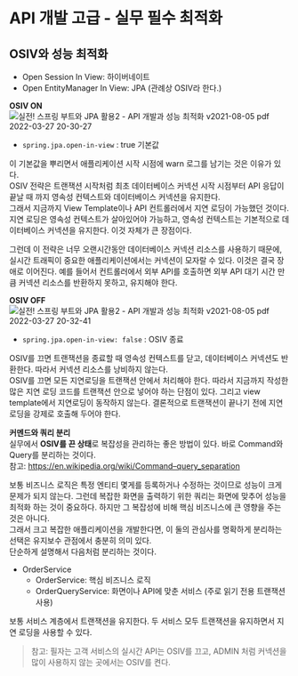 # API 개발 고급 - 실무 필수 최적화 

## OSIV와 성능 최적화

* Open Session In View: 하이버네이트 
* Open EntityManager In View: JPA (관례상 OSIV라 한다.)

**OSIV ON**
![실전! 스프링 부트와 JPA 활용2 - API 개발과 성능 최적화 v2021-08-05 pdf 2022-03-27 20-30-27](https://user-images.githubusercontent.com/68071599/160279770-b9b2b745-862c-4275-a333-2273f668cbf3.jpg)


* `spring.jpa.open-in-view` : true 기본값  

이 기본값을 뿌리면서 애플리케이션 시작 시점에 warn 로그를 남기는 것은 이유가 있다.  
OSIV 전략은 트랜잭션 시작처럼 최초 데이터베이스 커넥션 시작 시점부터 API 응답이 끝날 때 까지 영속성 컨텍스트와 데이터베이스 커넥션을 유지한다.   
그래서 지금까지 View Template이나 API 컨트롤러에서 지연 로딩이 가능했던 것이다.  
지연 로딩은 영속성 컨텍스트가 살아있어야 가능하고, 영속성 컨텍스트는 기본적으로 데이터베이스 커넥션을 유지한다. 이것 자체가 큰 장점이다.  

그런데 이 전략은 너무 오랜시간동안 데이터베이스 커넥션 리소스를 사용하기 때문에, 실시간 트래픽이 중요한 애플리케이션에서는 커넥션이 모자랄 수 있다. 이것은 결국 장애로 이어진다.
예를 들어서 컨트롤러에서 외부 API를 호출하면 외부 API 대기 시간 만큼 커넥션 리소스를 반환하지 못하고, 유지해야 한다.

**OSIV OFF**
![실전! 스프링 부트와 JPA 활용2 - API 개발과 성능 최적화 v2021-08-05 pdf 2022-03-27 20-32-41](https://user-images.githubusercontent.com/68071599/160279776-debd345c-fc56-436b-8ff1-fb857475e56c.jpg)


* `spring.jpa.open-in-view: false` : OSIV 종료  

OSIV를 끄면 트랜잭션을 종료할 때 영속성 컨텍스트를 닫고, 데이터베이스 커넥션도 반환한다. 따라서 커넥션 리소스를 낭비하지 않는다.  
OSIV를 끄면 모든 지연로딩을 트랜잭션 안에서 처리해야 한다. 따라서 지금까지 작성한 많은 지연 로딩 코드를 트랜잭션 안으로 넣어야 하는 단점이 있다. 그리고 view template에서 지연로딩이 동작하지 않는다. 결론적으로 트랜잭션이 끝나기 전에 지연 로딩을 강제로 호출해 두어야 한다.

**커멘드와 쿼리 분리**  
실무에서 **OSIV를 끈 상태**로 복잡성을 관리하는 좋은 방법이 있다. 바로 Command와 Query를 분리하는 것이다.  
참고: https://en.wikipedia.org/wiki/Command–query_separation  

보통 비즈니스 로직은 특정 엔티티 몇게를 등록하거나 수정하는 것이므로 성능이 크게 문제가 되지 않는다. 그런데 복잡한 화면을 출력하기 위한 쿼리는 화면에 맞추어 성능을 최적화 하는 것이 중요하다. 하지만 그 복잡성에 비해 핵심 비즈니스에 큰 영향을 주는 것은 아니다.  
그래서 크고 복잡한 애플리케이션을 개발한다면, 이 둘의 관심사를 명확하게 분리하는 선택은 유지보수 관점에서 충분히 의미 있다.  
단순하게 설명해서 다음처럼 분리하는 것이다.  

* OrderService
  * OrderService: 핵심 비즈니스 로직
  * OrderQueryService: 화면이나 API에 맞춘 서비스 (주로 읽기 전용 트랜잭션 사용)  
  
보통 서비스 계층에서 트랜잭션을 유지한다. 두 서비스 모두 트랜잭션을 유지하면서 지연 로딩을 사용할 수 있다.  
> 참고: 필자는 고객 서비스의 실시간 API는 OSIV를 끄고, ADMIN 처럼 커넥션을 많이 사용하지 않는 곳에서는 OSIV를 켠다.  
